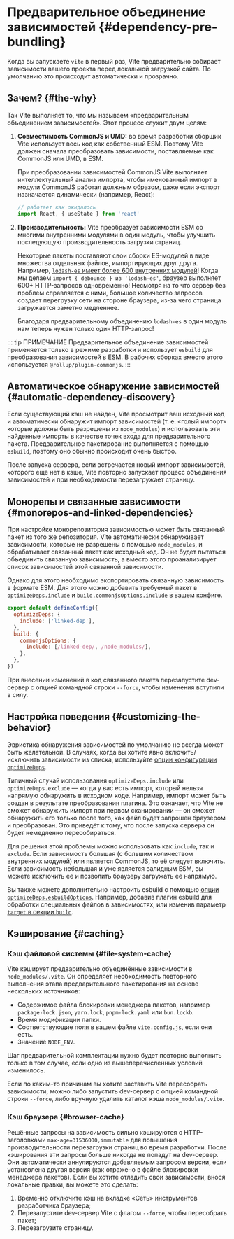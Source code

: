# Предварительное объединение зависимостей {#dependency-pre-bundling}

Когда вы запускаете `vite` в первый раз, Vite предварительно собирает зависимости вашего проекта перед локальной загрузкой сайта. По умолчанию это происходит автоматически и прозрачно.

## Зачем? {#the-why}

Так Vite выполняет то, что мы называем «предварительным объединением зависимостей». Этот процесс служит двум целям:

1. **Совместимость CommonJS и UMD:** во время разработки сборщик Vite использует весь код как собственный ESM. Поэтому Vite должен сначала преобразовать зависимости, поставляемые как CommonJS или UMD, в ESM.

   При преобразовании зависимостей CommonJS Vite выполняет интеллектуальный анализ импорта, чтобы именованный импорт в модули CommonJS работал должным образом, даже если экспорт назначается динамически (например, React):

   ```js
   // работает как ожидалось
   import React, { useState } from 'react'
   ```

2. **Производительность:** Vite преобразует зависимости ESM со многими внутренними модулями в один модуль, чтобы улучшить последующую производительность загрузки страниц.

   Некоторые пакеты поставляют свои сборки ES-модулей в виде множества отдельных файлов, импортирующих друг друга. Например, [`lodash-es` имеет более 600 внутренних модулей](https://unpkg.com/browse/lodash-es/)! Когда мы делаем `import { debounce } из 'lodash-es'`, браузер выполняет 600+ HTTP-запросов одновременно! Несмотря на то что сервер без проблем справляется с ними, большое количество запросов создает перегрузку сети на стороне браузера, из-за чего страница загружается заметно медленнее.

   Благодаря предварительному объединению `lodash-es` в один модуль нам теперь нужен только один HTTP-запрос!

::: tip ПРИМЕЧАНИЕ
Предварительное объединение зависимостей применяется только в режиме разработки и использует `esbuild` для преобразования зависимостей в ESM. В рабочих сборках вместо этого используется `@rollup/plugin-commonjs`.
:::

## Автоматическое обнаружение зависимостей {#automatic-dependency-discovery}

Если существующий кэш не найден, Vite просмотрит ваш исходный код и автоматически обнаружит импорт зависимостей (т. е. «голый импорт» которые должны быть разрешены из `node_modules`) и использовать эти найденные импорты в качестве точек входа для предварительного пакета. Предварительное пакетирование выполняется с помощью `esbuild`, поэтому оно обычно происходит очень быстро.

После запуска сервера, если встречается новый импорт зависимостей, которого ещё нет в кэше, Vite повторно запускает процесс объединения зависимостей и при необходимости перезагружает страницу.

## Монорепы и связанные зависимости {#monorepos-and-linked-dependencies}

При настройке монорепозитория зависимостью может быть связанный пакет из того же репозитория. Vite автоматически обнаруживает зависимости, которые не разрешены с помощью `node_modules`, и обрабатывает связанный пакет как исходный код. Он не будет пытаться объединить связанную зависимость, а вместо этого проанализирует список зависимостей этой связанной зависимости.

Однако для этого необходимо экспортировать связанную зависимость в формате ESM. Для этого можно добавить требуемый пакет в [`optimizeDeps.include`](/config/dep-optimization-options.md#optimizedeps-include) и [`build.commonjsOptions.include`](/config/build-options.md#build-commonjsoptions) в вашем конфиге.

```js
export default defineConfig({
  optimizeDeps: {
    include: ['linked-dep'],
  },
  build: {
    commonjsOptions: {
      include: [/linked-dep/, /node_modules/],
    },
  },
})
```

При внесении изменений в код связанного пакета перезапустите dev-сервер с опцией командной строки `--force`, чтобы изменения вступили в силу.

## Настройка поведения {#customizing-the-behavior}

Эвристика обнаружения зависимостей по умолчанию не всегда может быть желательной. В случаях, когда вы хотите явно включить/исключить зависимости из списка, используйте [опции конфигурации `optimizeDeps`](/config/dep-optimization-options.md).

Типичный случай использования `optimizeDeps.include` или `optimizeDeps.exclude` — когда у вас есть импорт, который нельзя напрямую обнаружить в исходном коде. Например, импорт может быть создан в результате преобразования плагина. Это означает, что Vite не сможет обнаружить импорт при первом сканировании — он сможет обнаружить его только после того, как файл будет запрошен браузером и преобразован. Это приведёт к тому, что после запуска сервера он будет немедленно пересобираться.

Для решения этой проблемы можно использовать как `include`, так и `exclude`. Если зависимость большая (с большим количеством внутренних модулей) или является CommonJS, то её следует включить. Если зависимость небольшая и уже является валидным ESM, вы можете исключить её и позволить браузеру загружать её напрямую.

Вы также можете дополнительно настроить esbuild с помощью [опции `optimizeDeps.esbuildOptions`](/config/dep-optimization-options.md#optimizedeps-esbuildoptions). Например, добавив плагин esbuild для обработки специальных файлов в зависимостях, или изменив параметр [`target` в секции `build`](https://esbuild.github.io/api/#target).

## Кэширование {#caching}

### Кэш файловой системы {#file-system-cache}

Vite кэширует предварительно объединённые зависимости в `node_modules/.vite`. Он определяет необходимость повторного выполнения этапа предварительного пакетирования на основе нескольких источников:

- Содержимое файла блокировки менеджера пакетов, например `package-lock.json`, `yarn.lock`, `pnpm-lock.yaml` или `bun.lockb`.
- Время модификации папки.
- Соответствующие поля в вашем файле `vite.config.js`, если они есть.
- Значение `NODE_ENV`.

Шаг предварительной комплектации нужно будет повторно выполнить только в том случае, если одно из вышеперечисленных условий изменилось.

Если по каким-то причинам вы хотите заставить Vite пересобрать зависимости, можно либо запустить dev-сервер с опцией командной строки `--force`, либо вручную удалить каталог кэша `node_modules/.vite`.

### Кэш браузера {#browser-cache}

Решённые запросы на зависимость сильно кэшируются с HTTP-заголовками `max-age=31536000,immutable` для повышения производительности перезагрузки страниц во время разработки. После кэширования эти запросы больше никогда не попадут на dev-сервер. Они автоматически аннулируются добавляемым запросом версии, если установлена другая версия (как отражено в файле блокировки менеджера пакетов). Если вы хотите отладить свои зависимости, внося локальные правки, вы можете это сделать:

1. Временно отключите кэш на вкладке «Сеть» инструментов разработчика браузера;
2. Перезапустите dev-сервер Vite с флагом `--force`, чтобы пересобрать пакет;
3. Перезагрузите страницу.
